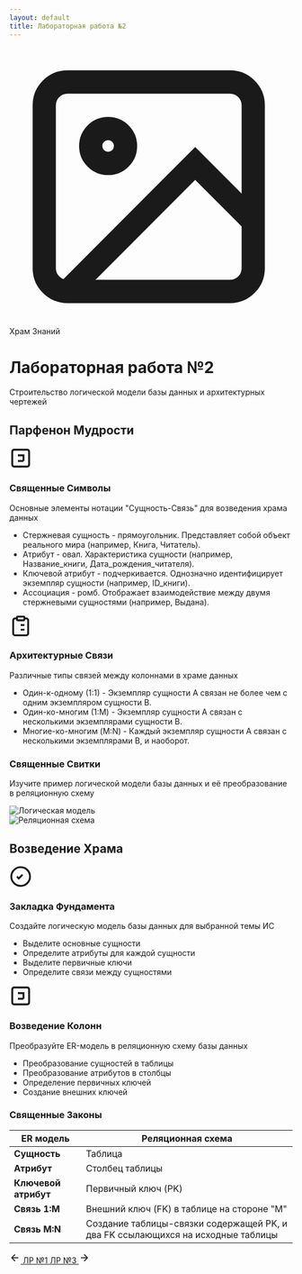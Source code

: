 ```yaml
---
layout: default
title: Лабораторная работа №2
---
```


<!-- Construction Hero Section -->
<div class="construction-hero">
  <div class="container">
    <div class="construction-hero-content animate-fade-in-up">
      <div class="construction-hero-badge">
        <svg viewBox="0 0 24 24" fill="none" stroke="currentColor" stroke-width="2" style="margin-right: 8px;">
          <rect x="3" y="3" width="18" height="18" rx="2" ry="2"/>
          <circle cx="8.5" cy="8.5" r="1.5"/>
          <polyline points="21,15 16,10 5,21"/>
        </svg>
        Храм Знаний
      </div>
      <h1 class="construction-hero-title">
        Лабораторная работа №2
      </h1>
      <p class="construction-hero-subtitle">
        Строительство логической модели базы данных и архитектурных чертежей
      </p>
    </div>
  </div>
</div>

<!-- Foundation Section (Theory) -->
<div class="foundation-section">
  <div class="container">
    <h2 class="foundation-title animate-fade-in-up">Парфенон Мудрости</h2>
    <div class="row g-4">
      <div class="col-lg-6 col-md-6">
        <div class="foundation-card animate-slide-in-left">
          <div class="foundation-card-icon">
            <svg width="40" height="40" viewBox="0 0 24 24" fill="none" stroke="currentColor" stroke-width="2">
              <rect x="3" y="3" width="18" height="18" rx="2" ry="2"/>
              <path d="M9 9h6v6"/>
              <path d="M9 15h6"/>
            </svg>
          </div>
          <h3 class="foundation-card-title">Священные Символы</h3>
          <p class="foundation-card-description">
            Основные элементы нотации "Сущность-Связь" для возведения храма данных
          </p>
          <ul class="foundation-card-list">
            <li>Стержневая сущность - прямоугольник. Представляет собой объект реального мира (например, Книга, Читатель).</li>
            <li>Атрибут - овал. Характеристика сущности (например, Название_книги, Дата_рождения_читателя).</li>
            <li>Ключевой атрибут - подчеркивается. Однозначно идентифицирует экземпляр сущности (например, ID_книги).</li>
            <li>Ассоциация - ромб. Отображает взаимодействие между двумя стержневыми сущностями (например, Выдана).</li>
          </ul>
        </div>
      </div>
      <div class="col-lg-6 col-md-6">
        <div class="foundation-card animate-slide-in-right">
          <div class="foundation-card-icon">
            <svg width="40" height="40" viewBox="0 0 24 24" fill="none" stroke="currentColor" stroke-width="2">
              <path d="M16 4h2a2 2 0 0 1 2 2v14a2 2 0 0 1-2 2H6a2 2 0 0 1-2-2V6a2 2 0 0 1 2-2h2"/>
              <rect x="8" y="2" width="8" height="4" rx="1" ry="1"/>
              <path d="M12 11h4"/>
              <path d="M12 16h4"/>
              <path d="M8 11h.01"/>
              <path d="M8 16h.01"/>
            </svg>
          </div>
          <h3 class="foundation-card-title">Архитектурные Связи</h3>
          <p class="foundation-card-description">
            Различные типы связей между колоннами в храме данных
          </p>
          <ul class="foundation-card-list">
            <li>Один-к-одному (1:1) - Экземпляр сущности A связан не более чем с одним экземпляром сущности B.</li>
            <li>Один-ко-многим (1:M) - Экземпляр сущности A связан с несколькими экземплярами сущности B.</li>
            <li>Многие-ко-многим (M:N) - Каждый экземпляр сущности A связан с несколькими экземплярами B, и наоборот.</li>
          </ul>
        </div>
      </div>
    </div>
  </div>
</div>

<!-- Blueprint Section (ER Diagram) -->
<div class="blueprint-section">
  <div class="container">
    <div class="row justify-content-center">
      <div class="col-lg-10">
        <div class="blueprint-content animate-fade-in-up">
          <h3 class="blueprint-title">Священные Свитки</h3>
          <p class="blueprint-description">
            Изучите пример логической модели базы данных и её преобразование в реляционную схему
          </p>
          <div class="row">
            <div class="col-md-5">
              <img src="{{ site.baseurl }}/img/Лог_модель.png" alt="Логическая модель" class="blueprint-image">
            </div>
            <div class="col-md-2"></div>
            <div class="col-md-5">
              <img src="{{ site.baseurl }}/img/Рел_схема1.png" alt="Реляционная схема" class="blueprint-image">
            </div>
          </div>
        </div>
      </div>
    </div>
  </div>
</div>

<!-- Construction Section (Practice) -->
<div class="construction-section">
  <div class="container">
    <h2 class="construction-title animate-fade-in-up">Возведение Храма</h2>
    <div class="row g-4">
      <div class="col-lg-6 col-md-6">
        <div class="construction-card animate-slide-in-left">
          <div class="construction-card-icon">
            <svg width="40" height="40" viewBox="0 0 24 24" fill="none" stroke="currentColor" stroke-width="2">
              <circle cx="12" cy="12" r="10"/>
              <path d="M8 12l2 2 4-4"/>
            </svg>
          </div>
          <h3 class="construction-card-title">Закладка Фундамента</h3>
          <p class="construction-card-description">
            Создайте логическую модель базы данных для выбранной темы ИС
          </p>
          <ul class="construction-card-list">
            <li>Выделите основные сущности</li>
            <li>Определите атрибуты для каждой сущности</li>
            <li>Выделите первичные ключи</li>
            <li>Определите связи между сущностями</li>
          </ul>
        </div>
      </div>
      <div class="col-lg-6 col-md-6">
        <div class="construction-card animate-slide-in-right">
          <div class="construction-card-icon">
            <svg width="40" height="40" viewBox="0 0 24 24" fill="none" stroke="currentColor" stroke-width="2">
              <rect x="3" y="3" width="18" height="18" rx="2" ry="2"/>
              <path d="M9 9h6v6"/>
              <path d="M9 15h6"/>
            </svg>
          </div>
          <h3 class="construction-card-title">Возведение Колонн</h3>
          <p class="construction-card-description">
            Преобразуйте ER-модель в реляционную схему базы данных
          </p>
          <ul class="construction-card-list">
            <li>Преобразование сущностей в таблицы</li>
            <li>Преобразование атрибутов в столбцы</li>
            <li>Определение первичных ключей</li>
            <li>Создание внешних ключей</li>
          </ul>
        </div>
      </div>
    </div>
  </div>
</div>

<!-- Specifications Section (Reference Table) -->
<div class="specifications-section">
  <div class="container">
    <div class="row justify-content-center">
      <div class="col-lg-10">
        <div class="specifications-content animate-fade-in-up">
          <h3 class="specifications-title">Священные Законы</h3>
          <div class="specifications-card">
            <div class="table-responsive">
              <table class="specifications-table">
                <thead>
                  <tr>
                    <th>ER модель</th>
                    <th>Реляционная схема</th>
                  </tr>
                </thead>
                <tbody>
                  <tr>
                    <td><strong>Сущность</strong></td>
                    <td>Таблица</td>
                  </tr>
                  <tr>
                    <td><strong>Атрибут</strong></td>
                    <td>Столбец таблицы</td>
                  </tr>
                  <tr>
                    <td><strong>Ключевой атрибут</strong></td>
                    <td>Первичный ключ (PK)</td>
                  </tr>
                  <tr>
                    <td><strong>Связь 1:M</strong></td>
                    <td>Внешний ключ (FK) в таблице на стороне "M"</td>
                  </tr>
                  <tr>
                    <td><strong>Связь M:N</strong></td>
                    <td>Создание таблицы-связки содержащей PK, и два FK ссылающихся на исходные таблицы</td>
                  </tr>
                </tbody>
              </table>
            </div>
          </div>
        </div>
      </div>
    </div>
  </div>
</div>

<!-- Navigation -->
<div class="construction-navigation">
  <div class="container">
    <div class="text-center">
      <a href="{{ site.baseurl }}/design-systems/labs/lab1" class="nav-btn nav-btn-prev">
        <svg width="20" height="20" viewBox="0 0 24 24" fill="none" stroke="currentColor" stroke-width="2">
          <line x1="19" y1="12" x2="5" y2="12"/>
          <polyline points="12,19 5,12 12,5"/>
        </svg>
        ЛР №1
      </a>
      <a href="{{ site.baseurl }}/design-systems/labs/lab3" class="nav-btn nav-btn-next">
        ЛР №3
        <svg width="20" height="20" viewBox="0 0 24 24" fill="none" stroke="currentColor" stroke-width="2">
          <line x1="5" y1="12" x2="19" y2="12"/>
          <polyline points="12,5 19,12 12,19"/>
        </svg>
      </a>
    </div>
  </div>
</div>

<!-- Include Construction Style CSS -->
<link rel="stylesheet" href="{{ site.baseurl }}/assets/css/lab2.css">